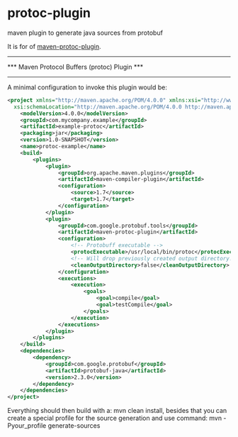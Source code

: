 # protoc-plugin
maven plugin to generate java sources from protobuf

It is for of [maven-protoc-plugin](https://github.com/dtrott/maven-protoc-plugin).

**********************************************
*** Maven Protocol Buffers (protoc) Plugin ***
**********************************************

A minimal configuration to invoke this plugin would be:

```xml
<project xmlns="http://maven.apache.org/POM/4.0.0" xmlns:xsi="http://www.w3.org/2001/XMLSchema-instance"
  xsi:schemaLocation="http://maven.apache.org/POM/4.0.0 http://maven.apache.org/xsd/maven-4.0.0.xsd">
    <modelVersion>4.0.0</modelVersion>
    <groupId>com.mycompany.example</groupId>
    <artifactId>example-protoc</artifactId>
    <packaging>jar</packaging>
    <version>1.0-SNAPSHOT</version>
    <name>protoc-example</name>
    <build>
        <plugins>
            <plugin>
                <groupId>org.apache.maven.plugins</groupId>
                <artifactId>maven-compiler-plugin</artifactId>
                <configuration>
                    <source>1.7</source>
                    <target>1.7</target>
                </configuration>
            </plugin>
            <plugin>
                <groupId>com.google.protobuf.tools</groupId>
                <artifactId>maven-protoc-plugin</artifactId>
                <configuration>
                    <!-- Protobuff executable -->
                    <protocExecutable>/usr/local/bin/protoc</protocExecutable>
                    <!-- Will drop previously created output directory. By default false -->
                    <cleanOutputDirectory>false</cleanOutputDirectory>
                </configuration>
                <executions>
                    <execution>
                        <goals>
                            <goal>compile</goal>
                            <goal>testCompile</goal>
                        </goals>
                    </execution>
                </executions>
            </plugin>
        </plugins>
    </build>
    <dependencies>
        <dependency>
            <groupId>com.google.protobuf</groupId>
            <artifactId>protobuf-java</artifactId>
            <version>2.3.0</version>
        </dependency>
    </dependencies>
</project>
```

Everything should then build with a: mvn clean install,
besides that you can create a special profile for the source generation and use command: mvn -Pyour_profile generate-sources  
